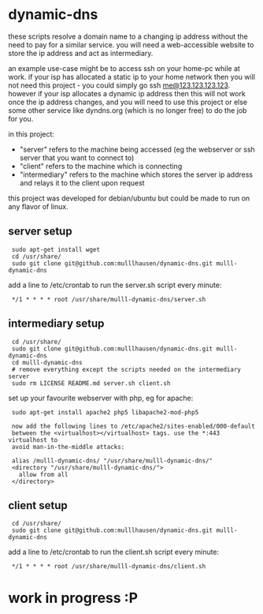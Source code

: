 dynamic-dns
===========

these scripts resolve a domain name to a changing ip address without the need
to pay for a similar service. you will need a web-accessible website to store
the ip address and act as intermediary.

an example use-case might be to access ssh on your home-pc while at work. if
your isp has allocated a static ip to your home network then you will not need
this project - you could simply go ssh me@123.123.123.123. however if your isp
allocates a dynamic ip address then this will not work once the ip address
changes, and you will need to use this project or else some other service like
dyndns.org (which is no longer free) to do the job for you.

in this project:
- "server" refers to the machine being accessed (eg the webserver or ssh server
that you want to connect to)
- "client" refers to the machine which is connecting
- "intermediary" refers to the machine which stores the server ip address and
relays it to the client upon request


this project was developed for debian/ubuntu but could be made to run on any
flavor of linux.


server setup
----------

     sudo apt-get install wget
     cd /usr/share/
     sudo git clone git@github.com:mulllhausen/dynamic-dns.git mulll-dynamic-dns

add a line to /etc/crontab to run the server.sh script every minute:

     */1 * * * * root /usr/share/mulll-dynamic-dns/server.sh


intermediary setup
----------

     cd /usr/share/
     sudo git clone git@github.com:mulllhausen/dynamic-dns.git mulll-dynamic-dns
     cd mulll-dynamic-dns
     # remove everything except the scripts needed on the intermediary server
     sudo rm LICENSE README.md server.sh client.sh

set up your favourite webserver with php, eg for apache:

     sudo apt-get install apache2 php5 libapache2-mod-php5

     now add the following lines to /etc/apache2/sites-enabled/000-default
     between the <virtualhost></virtualhost> tags. use the *:443 virtualhost to
     avoid man-in-the-middle attacks:

     alias /mulll-dynamic-dns/ "/usr/share/mulll-dynamic-dns/"
     <directory "/usr/share/mulll-dynamic-dns/">
       allow from all
     </directory>


client setup
----------

     cd /usr/share/
     sudo git clone git@github.com:mulllhausen/dynamic-dns.git mulll-dynamic-dns

add a line to /etc/crontab to run the client.sh script every minute:

     */1 * * * * root /usr/share/mulll-dynamic-dns/client.sh

work in progress :P
===========

